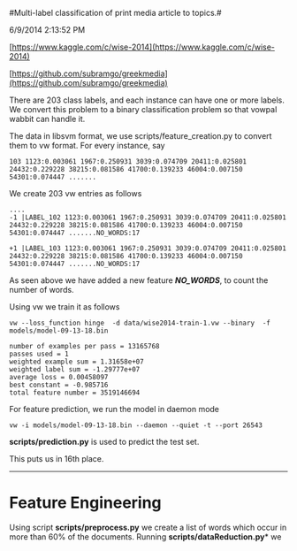#Multi-label classification of print media article to topics.#

6/9/2014 2:13:52 PM 


[https://www.kaggle.com/c/wise-2014](https://www.kaggle.com/c/wise-2014)

[https://github.com/subramgo/greekmedia](https://github.com/subramgo/greekmedia)


There are 203 class labels, and each instance can have one or more labels. We convert this problem to a binary classification problem so that vowpal wabbit can handle it.

The data in libsvm format, we use scripts/feature_creation.py to convert them to vw format. For every instance, say

    103 1123:0.003061 1967:0.250931 3039:0.074709 20411:0.025801 24432:0.229228 38215:0.081586 41700:0.139233 46004:0.007150 54301:0.074447 .......
    
We create 203 vw entries as follows


    ....
    -1 |LABEL_102 1123:0.003061 1967:0.250931 3039:0.074709 20411:0.025801 24432:0.229228 38215:0.081586 41700:0.139233 46004:0.007150 54301:0.074447 .......NO_WORDS:17
    
    +1 |LABEL_103 1123:0.003061 1967:0.250931 3039:0.074709 20411:0.025801 24432:0.229228 38215:0.081586 41700:0.139233 46004:0.007150 54301:0.074447 .......NO_WORDS:17
     

As seen above we have added a new feature ***NO_WORDS***, to count the number of words.

Using vw we train it as follows

    vw --loss_function hinge  -d data/wise2014-train-1.vw --binary  -f models/model-09-13-18.bin
    
    number of examples per pass = 13165768
    passes used = 1
    weighted example sum = 1.31658e+07
    weighted label sum = -1.29777e+07
    average loss = 0.00458097
    best constant = -0.985716
    total feature number = 3519146694
    
For feature prediction, we run the model in daemon mode


    vw -i models/model-09-13-18.bin --daemon --quiet -t --port 26543

**scripts/prediction.py** is used to predict the test set.

This puts us in 16th place.

------

Feature Engineering
============

Using script **scripts/preprocess.py** we create a list of words which occur in more than 60% of the documents.
Running **scripts/dataReduction.py*** we